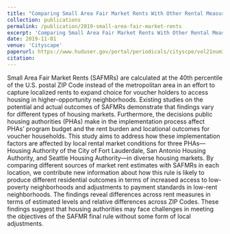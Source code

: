 ```yaml
---
title: "Comparing Small Area Fair Market Rents With Other Rental Measures Across Diverse Housing Markets"
collection: publications
permalink: /publication/2019-small-area-fair-market-rents
excerpt: 'Comparing Small Area Fair Market Rents With Other Rental Measures Across Diverse Housing Markets'
date: 2019-11-01
venue: 'Cityscape'
paperurl: https://www.huduser.gov/portal/periodicals/cityscpe/vol21num3/ch8.pdf
citation:
---
```


Small Area Fair Market Rents (SAFMRs) are calculated at the 40th percentile of the U.S. postal ZIP Code instead of the metropolitan area in an effort to capture localized rents to expand choice for voucher holders to access housing in higher-opportunity neighborhoods. Existing studies on the potential and actual outcomes of SAFMRs demonstrate that findings vary for different types of housing markets. Furthermore, the decisions public housing authorities (PHAs) make in the implementation process affect PHAs’ program budget and the rent burden and locational outcomes for voucher households. This study aims to address how these implementation factors are affected by local rental market conditions for three PHAs—Housing Authority of the City of Fort Lauderdale, San Antonio Housing Authority, and Seattle Housing Authority—in diverse housing markets. By comparing different sources of market rent estimates with SAFMRs in each location, we contribute new information about how this rule is likely to produce different residential outcomes in terms of increased access to low-poverty neighborhoods and adjustments to payment standards in low-rent neighborhoods. The findings reveal differences across rent measures in terms of estimated levels and relative differences across ZIP Codes. These findings suggest that housing authorities may face challenges in meeting the objectives of the SAFMR final rule without some form of local adjustments.
